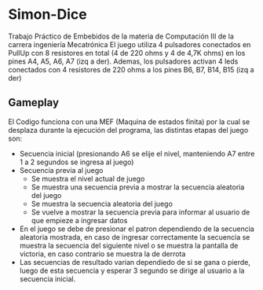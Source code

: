# Simon-Dice
Trabajo Práctico de Embebidos de la materia de Computación III de la carrera ingeniería Mecatrónica
El juego utiliza 4 pulsadores conectados en PullUp con 8 resistores en total (4 de 220 ohms y 4 de 4,7K ohms) en los pines A4, A5, A6, A7 (izq a der).
Ademas, los pulsadores activan 4 leds conectados con 4 resistores de 220 ohms a los pines B6, B7, B14, B15 (izq a der)

Gameplay
-
El Codigo funciona con una MEF (Maquina de estados finita) por la cual se desplaza durante la ejecución del programa, las distintas etapas del juego son:

- Secuencia inicial (presionando A6 se elije el nivel, manteniendo A7 entre 1 a 2 segundos se ingresa al juego)
- Secuencia previa al juego
  - Se muestra el nivel actual de juego
  - Se muestra una secuencia previa a mostrar la secuencia aleatoria del juego
  - Se muestra la secuencia aleatoria del juego
  - Se vuelve a mostrar la secuencia previa para informar al usuario de que empieze a ingresar datos
- En el juego se debe de presionar el patron dependiendo de la secuencia aleatoria mostrada, en caso de ingresar correctamente la secuencia se muestra la secuencia del siguiente nivel o se muestra la pantalla de victoria, en caso contrario se muestra la de derrota
- Las secuencias de resultado varian dependiedo de si se gana o pierde, luego de esta secuencia y esperar 3 segundo se dirige al usuario a la secuencia inicial.


